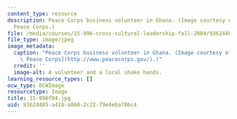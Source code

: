 ```yaml
---
content_type: resource
description: Peace Corps business volunteer in Ghana. (Image courtesy of the U.S.
  Peace Corps.)
file: /media/courses/15-996-cross-cultural-leadership-fall-2004/93624485a418a8602c2279e4eba786c4_15-996f04.jpg
file_type: image/jpeg
image_metadata:
  caption: "Peace Corps business volunteer in Ghana. (Image courtesy of the\_[U.S.\
    \ Peace Corps](http://www.peacecorps.gov/).)"
  credit: ''
  image-alt: A volunteer and a local shake hands.
learning_resource_types: []
ocw_type: OCWImage
resourcetype: Image
title: 15-996f04.jpg
uid: 93624485-a418-a860-2c22-79e4eba786c4
---
```

